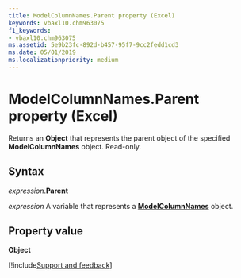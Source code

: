 ```yaml
---
title: ModelColumnNames.Parent property (Excel)
keywords: vbaxl10.chm963075
f1_keywords:
- vbaxl10.chm963075
ms.assetid: 5e9b23fc-892d-b457-95f7-9cc2fedd1cd3
ms.date: 05/01/2019
ms.localizationpriority: medium
---
```



# ModelColumnNames.Parent property (Excel)

Returns an **Object** that represents the parent object of the specified **ModelColumnNames** object. Read-only.


## Syntax

_expression_.**Parent**

_expression_ A variable that represents a **[ModelColumnNames](Excel.modelcolumnnames.md)** object.


## Property value

**Object**




[!include[Support and feedback](~/includes/feedback-boilerplate.md)]